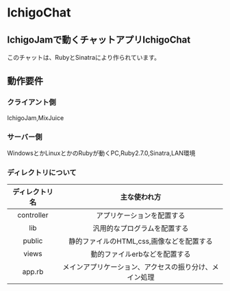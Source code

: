 # IchigoChat
## IchigoJamで動くチャットアプリIchigoChat
このチャットは、RubyとSinatraにより作られています。
## 動作要件
### クライアント側
IchigoJam,MixJuice
### サーバー側
WindowsとかLinuxとかのRubyが動くPC,Ruby2.7.0,Sinatra,LAN環境
### ディレクトリについて
|ディレクトリ名|主な使われ方|
|:--:|:--:|
|controller|アプリケーションを配置する|
|lib|汎用的なプログラムを配置する|
|public|静的ファイルのHTML,css,画像などを配置する|
|views|動的ファイルerbなどを配置する|
|app.rb|メインアプリケーション、アクセスの振り分け、メイン処理|
